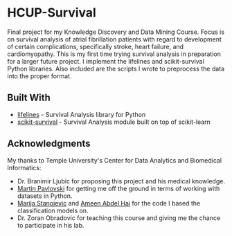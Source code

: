 # HCUP-Survival

Final project for my Knowledge Discovery and Data Mining Course. Focus is on survival analysis of atrial fibrillation patients with regard to development of certain complications, specifically stroke, heart failure, and cardiomyopathy. This is my first time trying survival analysis in preparation for a larger future project. I implement the lifelines and scikit-survival Python libraries. Also included are the scripts I wrote to preprocess the data into the proper format.

## Built With

* [lifelines](https://lifelines.readthedocs.io/en/latest/) - Survival Analysis library for Python
* [scikit-survival](https://scikit-survival.readthedocs.io/en/latest/index.html) - Survival Analysis module built on top of scikit-learn

## Acknowledgments

My thanks to Temple University's Center for Data Analytics and Biomedical Informatics:
* Dr. Branimir Ljubic for proposing this project and his medical knowledge.
* [Martin Pavlovski](http://www.cs.manu.edu.mk/people/students/martin-pavlovski) for getting me off the ground in terms of working with datasets in Python.
* [Marija Stanojevic](https://marija-stanojevic.github.io/) and [Ameen Abdel Hai](https://ameenabdelhai.net/) for the code I based the classification models on.
* Dr. Zoran Obradovic for teaching this course and giving me the chance to participate in his lab.

